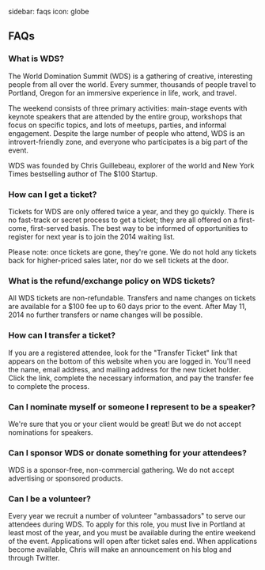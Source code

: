 sidebar: faqs
icon: globe

## FAQs

<a name="what-is-wds"></a>

### What is WDS?

The World Domination Summit (WDS) is a gathering of creative, interesting people from all over the world. Every summer, thousands of people travel to Portland, Oregon for an immersive experience in life, work, and travel.

The weekend consists of three primary activities: main-stage events with keynote speakers that are attended by the entire group, workshops that focus on specific topics, and lots of meetups, parties, and informal engagement. Despite the large number of people who attend, WDS is an introvert-friendly zone, and everyone who participates is a big part of the event.

WDS was founded by Chris Guillebeau, explorer of the world and New York Times bestselling author of The $100 Startup.

<div class="line-canvas"></div>

<a name="getting-tickets"></a>

### How can I get a ticket?

Tickets for WDS are only offered twice a year, and they go quickly. There is no fast-track or secret process to get a ticket; they are all offered on a first-come, first-served basis. The best way to be informed of opportunities to register for next year is to join the 2014 waiting list.

Please note: once tickets are gone, they're gone. We do not hold any tickets back for higher-priced sales later, nor do we sell tickets at the door.

<div class="line-canvas"></div>

<a name="refunds-exchanges"></a>

### What is the refund/exchange policy on WDS tickets?

All WDS tickets are non-refundable. Transfers and name changes on tickets are available for a $100 fee up to 60 days prior to the event. After May 11, 2014 no further transfers or name changes will be possible.

<div class="line-canvas"></div>

<a name="ticket-transfers"></a>

### How can I transfer a ticket?

If you are a registered attendee, look for the "Transfer Ticket" link that appears on the bottom of this website when you are logged in. You'll need the name, email address, and mailing address for the new ticket holder. Click the link, complete the necessary information, and pay the transfer fee to complete the process.

<div class="line-canvas"></div>

<a name="speaker-nominations"></a>

### Can I nominate myself or someone I represent to be a speaker?

We're sure that you or your client would be great! But we do not accept nominations for speakers.

<div class="line-canvas"></div>

<a name="sponshorship"></a>

### Can I sponsor WDS or donate something for your attendees?

WDS is a sponsor-free, non-commercial gathering. We do not accept advertising or sponsored products.

<div class="line-canvas"></div>

<a name="volunteering"></a>

### Can I be a volunteer?

Every year we recruit a number of volunteer "ambassadors" to serve our attendees during WDS. To apply for this role, you must live in Portland at least most of the year, and you must be available during the entire weekend of the event. Applications will open after ticket sales end. When applications become available, Chris will make an announcement on his blog and through Twitter.

<div class="line-canvas"></div>
